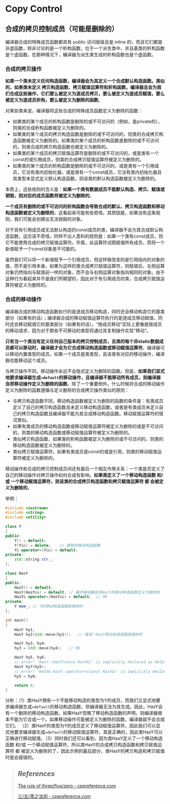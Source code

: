 # Copy Control

## 合成的拷贝控制成员（可能是删除的）

编译器合成的特殊成员函数都具有 public 访问层级且是 inline 的，而且它们都是非虚函数，除非讨论的是一个析构函数，位于一个派生类中，并且基类的析构函数是个虚函数。在那种情况下，编译器为派生类生成的析构函数也是个虚函数。

### 合成的拷贝操作

**如果一个类未定义任何构造函数，编译器会为其定义一个合成默认构造函数。类似的，如果类未定义 拷贝构造函数、拷贝赋值运算符和析构函数，编译器总会为我们合成这些操作，它们要么被定义为逐成员拷贝，要么被定义为逐成员赋值，要么被定义为逐成员析构，要么被定义为删除的函数**。

对某些类来说，编译器将这些合成的特殊成员函数定义为删除的函数：

- 如果类的某个成员的析构函数是删除的或不可访问的（例如，是private的），则类的合成析构函数被定义为删除的。
- 如果类的某个成员的拷贝构造函数是删除的或不可访问的，则类的合成拷贝构造函数被定义为删除的。如果类的某个成员的析构函数是删除的或不可访问的，则类合成的拷贝构造函数也被定义为删除的。
- 如果类的某个成员的拷贝赋值运算符是删除的或不可访问的，或是类有一个const的或引用成员，则类的合成拷贝赋值运算符被定义为删除的。
- 如果类的某个成员的析构函数是删除的或不可访问的，或是类有一个引用成员，它没有类内初始化器，或是类有一个const成员，它没有类内初始化器且其类型未显式定义默认构造函数，则该类的默认构造函数被定义为删除的。 

本质上，这些规则的含义是：**如果一个类有数据成员不能默认构造、拷贝、赋值或销毁，则对应的成员函数将被定义为删除的**。 

**一个成员有删除的或不可访问的析构函数会导致合成的默认、拷贝构造函数和移动构造函数被定义为删除的**，这看起来可能有些奇怪。其原因是，如果没有这条规则，我们可能会创建出无法销毁的对象。 

对于具有引用成员或无法默认构造的const成员的类，编译器不会为其合成默认构造函数，这应该不奇怪。同样不出人意料的规则是：如果一个类有const成员，则它不能使用合成的拷贝赋值运算符。毕竟，此运算符试图赋值所有成员，而将一个新值赋予一个const对象是不可能的。 

虽然我们可以将一个新值赋予一个引用成员，但这样做改变的是引用指向的对象的值，而不是引用本身。如果为这样的类合成拷贝赋值运算符，则赋值后，左侧运算对象仍然指向与赋值前一样的对象，而不会与右侧运算对象指向相同的对象。由于这种行为看起来并不是我们所期望的，因此对于有引用成员的类，合成拷贝赋值运算符被定义为删除的。

### 合成的移动操作

编译器合成的移动构造函数执行的是逐成员移动构造，同时还会移动构造它的基类部分（如果有的话）；编译器合成的移动赋值运算符执行的是逐成员移动赋值，同时还会移动赋值它的基类部分（如果有的话）。“按成员移动”实际上更像是按成员的移动请求，因为对于那些不可移动的类型将通过其复制操作实现“移动”。

**只有当一个类没有定义任何自己版本的拷贝控制成员，且类的每个非static数据成员都可以移动时，编译器才会为它合成移动构造函数或移动赋值运算符**。编译器可以移动内置类型的成员。如果一个成员是类类型，且该类有对应的移动操作，编译器也能移动这个成员。

与拷贝操作不同，移动操作永远不会隐式定义为删除的函数。但是，**如果我们显式地要求编译器生成`=default`的移动操作，且编译器不能移动所有成员，则编译器会将移动操作定义为删除的函数**。除了一个重要例外，什么时候将合成的移动操作定义为删除的函数遵循与定义删除的合成拷贝操作类似的原则：

- 与拷贝构造函数不同，移动构造函数被定义为删除的函数的条件是：有类成员定义了自己的拷贝构造函数且未定义移动构造函数，或者是有类成员未定义自己的拷贝构造函数且编译器不能为其合成移动构造函数。移动赋值运算符的情况类似。
- 如果有类成员的移动构造函数或移动赋值运算符被定义为删除的或是不可访问的，则类的移动构造函数或移动赋值运算符被定义为删除的。
- 类似拷贝构造函数，如果类的析构函数被定义为删除的或不可访问的，则类的移动构造函数被定义为删除的。
- 类似拷贝赋值运算符，如果有类成员是const的或是引用，则类的移动赋值运算符被定义为删除的。

移动操作和合成的拷贝控制成员间还有最后一个相互作用关系：一个类是否定义了自己的移动操作对拷贝操作如何合成有影响。**如果类定义了一个移动构造函数 和/或 一个移动赋值运算符，则该类的合成拷贝构造函数和拷贝赋值运算符 都 会被定义为删除的**。

举例：

```cpp
#include <iostream>
#include <string>
#include <utility>

class Y
{
public:
	Y() = default;
	Y(Y&&) = delete;	// 删除的移动构造函数
	Y& operator=(Y&&) = default;
private:
	std::string str_;
};

class HasY
{
public:
	HasY() = default;
	HasY(HasY&&) = default;	// 最终编译器会将HasY的移动构造函数定义为删除的
	HasY& operator=(HasY&&) = default;	// OK
private:
	Y mem_;	// Y的移动构造函数是删除的
};

int main()
{
	HasY hy1;
	HasY hy2(std::move(hy1));	// 错误！HasY移动构造函数是删除的

	HasY hy3, hy4;
	hy3 = std::move(hy4);	// OK

	HasY hy5, hy6;
	// error! 'HasY::HasY(const HasY&)' is implicitly declared as deleted because 'HasY' declares a move constructor or move assignment operator
	HasY hy7(hy5);
	// error! 'HasY& HasY::operator=(const HasY&)' is implicitly declared as deleted because 'HasY' declares a move constructor or move assignment operator
	hy5 = hy6;

	return 0;
}
```

分析：（1）类HasY拥有一个不能移动构造的类型为Y的成员，而我们又显式地要求编译器生成`=default`的移动构造函数，但编译器无法为其生成。因此，HasY会有一个删除的移动构造函数。如果HasY忽略了移动构造函数的声明，则编译器根本不能为它合成一个。如果移动操作可能被定义为删除的函数，编译器就不会合成它们。 （2）类HasY的类型为Y的成员定义了移动赋值运算符，因此我们可以显式地要求编译器生成`=default`的移动赋值运算符，其是正确的，因此类HasY可以正确进行移动赋值。（3）同时我们还可以看到，因为类HasY定义了一个移动构造函数 和/或 一个移动赋值运算符，所以类HasY的合成拷贝构造函数和拷贝赋值运算符 都 被定义为删除的了，因此示例的最后部分，类HasY的拷贝构造和拷贝赋值时是会报错的。





> ## *References*
>
> [The rule of three/five/zero - cppreference.com](https://en.cppreference.com/w/cpp/language/rule_of_three)
>
> [三/五/零之法则 - cppreference.com](https://zh.cppreference.com/w/cpp/language/rule_of_three)
>
> 